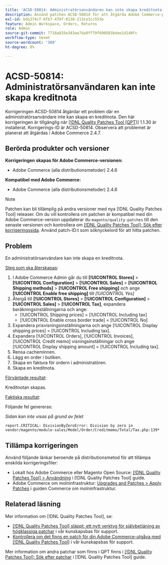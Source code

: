 ```yaml
---
title: 'ACSD-50814: Administratörsanvändaren kan inte skapa kreditnota'
description: Använd patchen ACSD-50814 för att åtgärda Adobe Commerce-problemet där en administratörsanvändare inte kan skapa en kreditnota.
exl-id: bda374cf-6fb7-479f-8130-213ce3cc553e
feature: Admin Workspace, Orders, Returns
role: Admin
source-git-commit: 7718a835e343ae7da9ff79f690503b4ee1d140fc
workflow-type: tm+mt
source-wordcount: '369'
ht-degree: 0%

---
```


# ACSD-50814: Administratörsanvändaren kan inte skapa kreditnota

Korrigeringen ACSD-50814 åtgärdar ett problem där en administratörsanvändare inte kan skapa en kreditnota. Den här korrigeringen är tillgänglig när [[!DNL Quality Patches Tool (QPT)]](/help/announcements/adobe-commerce-announcements/magento-quality-patches-released-new-tool-to-self-serve-quality-patches.md) 1.1.30 är installerat. Korrigerings-ID är ACSD-50814. Observera att problemet är planerat att åtgärdas i Adobe Commerce 2.4.7.

## Berörda produkter och versioner

**Korrigeringen skapas för Adobe Commerce-versionen:**

* Adobe Commerce (alla distributionsmetoder) 2.4.6

**Kompatibel med Adobe Commerce:**

* Adobe Commerce (alla distributionsmetoder) 2.4.6

>[!NOTE]
>
>Patchen kan bli tillämplig på andra versioner med nya [!DNL Quality Patches Tool] releaser. Om du vill kontrollera om patchen är kompatibel med din Adobe Commerce-version uppdaterar du `magento/quality-patches` till den senaste versionen och kontrollera om [[!DNL Quality Patches Tool]: Sök efter korrigeringssida](https://experienceleague.adobe.com/tools/commerce-quality-patches/index.html). Använd patch-ID:t som söknyckelord för att hitta patchen.

## Problem

En administratörsanvändare kan inte skapa en kreditnota.

<u>Steg som ska återskapas</u>:

1. I Adobe Commerce Admin går du till **[!UICONTROL Stores]** > **[!UICONTROL Configuration]** > **[!UICONTROL Sales]** > **[!UICONTROL Shipping methods]** > **[!UICONTROL Free shipping]** och ange **[!UICONTROL Enable free shipping]** till *[!UICONTROL Yes]*
1. Återgå till **[!UICONTROL Stores]** > **[!UICONTROL Configuration]** > **[!UICONTROL Sales]** > **[!UICONTROL Tax]**, expandera beräkningsinställningarna och ange:
   * [!UICONTROL Shipping prices] = [!UICONTROL Including tax]
   * [!UICONTROL Enable cross border trade] = [!UICONTROL No]
1. Expandera prisvisningsinställningarna och ange [!UICONTROL Display shipping prices] = [!UICONTROL Including tax].
1. Expandera [!UICONTROL Orders], [!UICONTROL Invoices], [!UICONTROL Credit memo] visningsinställningar och ange [!UICONTROL Display shipping amount] = [!UICONTROL Including tax].
1. Rensa cacheminnen.
1. Lägg en order i butiken.
1. Skapa en faktura för ordern i administratören.
1. Skapa en kreditnota.

<u>Förväntade resultat</u>:

Kreditnotan skapas.

<u>Faktiska resultat</u>:

Följande fel genereras:

*Sidan kan inte visas på grund av felet*

```
report.CRITICAL: DivisionByZeroError: Division by zero in vendor/magento/module-sales/Model/Order/Creditmemo/Total/Tax.php:139*
```

## Tillämpa korrigeringen

Använd följande länkar beroende på distributionsmetod för att tillämpa enskilda korrigeringsfiler:

* Lokalt hos Adobe Commerce eller Magento Open Source: [[!DNL Quality Patches Tool] > Användning](https://experienceleague.adobe.com/docs/commerce-operations/tools/quality-patches-tool/usage.html) i [!DNL Quality Patches Tool] guide.
* Adobe Commerce om molninfrastruktur: [Upgrades and Patches > Apply Patches](https://experienceleague.adobe.com/docs/commerce-cloud-service/user-guide/develop/upgrade/apply-patches.html) i guiden Commerce om molninfrastruktur.

## Relaterad läsning

Mer information om [!DNL Quality Patches Tool], se:

* [[!DNL Quality Patches Tool] släppt: ett nytt verktyg för självbetjäning av högklassiga patchar](/help/announcements/adobe-commerce-announcements/magento-quality-patches-released-new-tool-to-self-serve-quality-patches.md) i vår kunskapsbas för support.
* [Kontrollera om det finns en patch för din Adobe Commerce-utgåva med [!DNL Quality Patches Tool]](/help/support-tools/patches-available-in-qpt-tool/check-patch-for-magento-issue-with-magento-quality-patches.md) i vår kunskapsbas för support.

Mer information om andra patchar som finns i QPT finns i [[!DNL Quality Patches Tool]: Sök efter patchar](https://experienceleague.adobe.com/tools/commerce-quality-patches/index.html) i [!DNL Quality Patches Tool] guide.
